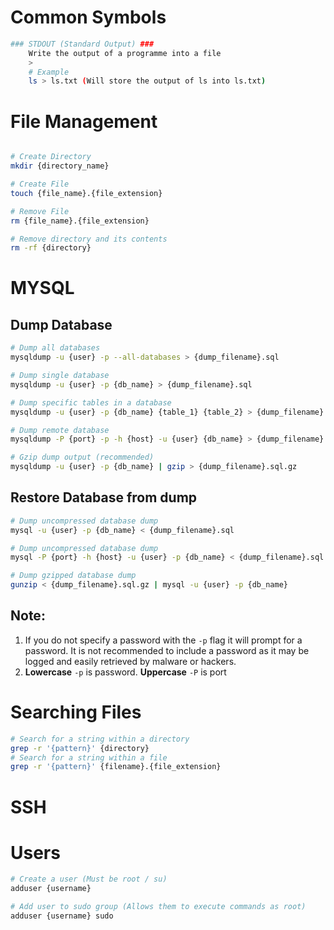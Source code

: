 # Common Symbols

```  bash
### STDOUT (Standard Output) ###
    Write the output of a programme into a file
    >
    # Example 
    ls > ls.txt (Will store the output of ls into ls.txt)

```

# File Management
``` bash

# Create Directory
mkdir {directory_name}

# Create File 
touch {file_name}.{file_extension}

# Remove File
rm {file_name}.{file_extension}

# Remove directory and its contents
rm -rf {directory}
```


# MYSQL

## Dump Database

``` bash
# Dump all databases
mysqldump -u {user} -p --all-databases > {dump_filename}.sql

# Dump single database
mysqldump -u {user} -p {db_name} > {dump_filename}.sql

# Dump specific tables in a database
mysqldump -u {user} -p {db_name} {table_1} {table_2} > {dump_filename}.sql

# Dump remote database
mysqldump -P {port} -p -h {host} -u {user} {db_name} > {dump_filename}.sql

# Gzip dump output (recommended)
mysqldump -u {user} -p {db_name} | gzip > {dump_filename}.sql.gz
```


## Restore Database from dump

``` bash
# Dump uncompressed database dump
mysql -u {user} -p {db_name} < {dump_filename}.sql

# Dump uncompressed database dump
mysql -P {port} -h {host} -u {user} -p {db_name} < {dump_filename}.sql

# Dump gzipped database dump
gunzip < {dump_filename}.sql.gz | mysql -u {user} -p {db_name}
```

## Note:
1. If you do not specify a password with the `-p` flag it will prompt for a password. It is not recommended to include a password as it may be logged and easily retrieved by malware or hackers.
2. **Lowercase** `-p` is password. **Uppercase**  `-P` is port



# Searching Files

``` bash
# Search for a string within a directory
grep -r '{pattern}' {directory}
# Search for a string within a file
grep -r '{pattern}' {filename}.{file_extension}
```

# SSH 

# Users

``` bash
# Create a user (Must be root / su)
adduser {username}

# Add user to sudo group (Allows them to execute commands as root)
adduser {username} sudo
```
